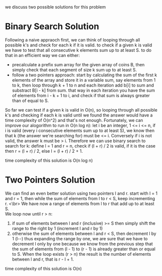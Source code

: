 we discuss two possible solutions for this problem
# Binary Search Solution
Following a naive appraoch first, we can think of looping through all possible k's and check for each k if it is valid.
to check if a given k is valid we have to test that all consecutive k elements sum up to at least S.
to do that in an efficient way we can either:
- precalculate a prefix sum array for the given array of coins B, then simply check that each segment of size k sum up to at least S.
- follow a two pointers approach: start by calculating the sum of the first k elements of the array and store it in a variable sum,
	say elements from 1 to k, then loop through k + 1 to n and each iteration add b[i] to sum and substract B[i - k] from sum.
	that way in each iteration you have the sum of elements from i - k + 1 to i, and check if that sum is always greater than of equal to S.


So far we can test if a given k is valid in O(n), so looping through all possible k's and checking if each k is valid until we found the answer
would have a time complexity of O(n^2) and that's not enough. Fortunately, we can improve our alogorithm to run in O(n log n):
let i be an integer, 1 <= i <= n, if i is valid (every i consecutive elements sum up to at least S), we know then that k (the answer we're searching for)
must be <= i.
Conversely if i is not valid, the answer k must be > i.
Therefore we can use binary search to search for k: define l = 1 and r = n, check if (l + r) / 2 is valid, if it is the case then r = (l + r) / 2,
else l = (l + r) / 2 + 1.

time complexity of this solution is O(n log n)

# Two Pointers Solution

We can find an even better solution using two pointers l and r.
start with l = 1 and r = 1, then while the sum of elements from l to r < S, keep incrementing r. <\br>
We have now a range of elements from l to r that add up to at least S. </br>
We loop now until r > n:
1. if sum of elements between l and r (inclusive) >= S then simply shift the range to the right by 1 (increment l and r by 1)
2. otherwise the sum of elements between l and r < S, then decrement l by 1 (l--) thus expanding the range by one, we are sure that we have 
	to decrement l only by one because we know from the previous step that the sum of elements from (l - 1) to (r - 1) is already greater than or equal 
	to S.
When the loop exists (r > n) the result is the number of elements between l and r, that is r - l + 1.

time complexity of this solution is O(n)

